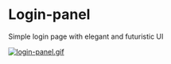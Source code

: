 # Login-panel

Simple login page with elegant and futuristic UI

[![login-panel.gif](https://i.postimg.cc/RVP7KV7M/login-panel.gif)](https://postimg.cc/PPwvkHVc)


